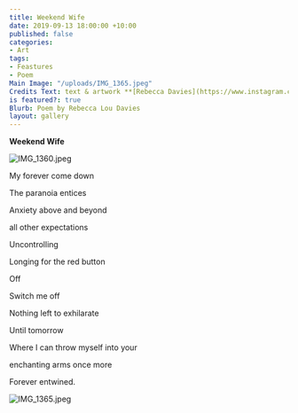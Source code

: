 ```yaml
---
title: Weekend Wife
date: 2019-09-13 18:00:00 +10:00
published: false
categories:
- Art
tags:
- Feastures
- Poem
Main Image: "/uploads/IMG_1365.jpeg"
Credits Text: text & artwork **[Rebecca Davies](https://www.instagram.com/rebeccaloudavies/)**
is featured?: true
Blurb: Poem by Rebecca Lou Davies
layout: gallery
---
```


**Weekend Wife**

![IMG_1360.jpeg](/uploads/IMG_1360.jpeg)

My forever come down

The paranoia entices

Anxiety above and beyond

all other expectations

Uncontrolling

Longing for the red button

Off

Switch me off

Nothing left to exhilarate

Until tomorrow

Where I can throw myself into your
 
enchanting arms once more

Forever entwined.

![IMG_1365.jpeg](/uploads/IMG_1365.jpeg)
